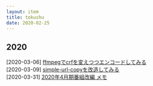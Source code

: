 ```yaml
---
layout: item
title: tokushu
date: 2020-02-25
---
```


## 2020
[2020-03-06] [ffmpegでcrfを変えつつエンコードしてみる](https://kun153.github.io/tokushu/ffmpeg-crf)<br>
[2020-03-09] [simple-url-copyを改造してみる](https://kun153.github.io/tokushu/simple-url-copy)<br>
[2020-03-31] [2020年4月期番組改編 メモ](https://kun153.github.io/tokushu/2020-03-kaihen.html)